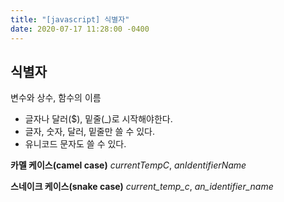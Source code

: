```yaml
---
title: "[javascript] 식별자"
date: 2020-07-17 11:28:00 -0400
---
```

## 식별자
변수와 상수, 함수의 이름
- 글자나 달러($), 밑줄(_)로 시작해야한다.
- 글자, 숫자, 달러, 밑줄만 쓸 수 있다.
- 유니코드 문자도 쓸 수 있다.

**카멜 케이스(camel case)**
*currentTempC*, *anIdentifierName*

**스네이크 케이스(snake case)**
*current_temp_c*, *an_identifier_name*